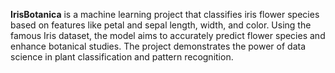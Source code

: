 **IrisBotanica** is a machine learning project that classifies iris flower species based on features like petal and sepal length, width, and color. Using the famous Iris dataset, the model aims to accurately predict flower species and enhance botanical studies. The project demonstrates the power of data science in plant classification and pattern recognition.
